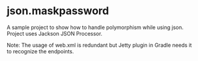 # json.maskpassword
A sample project to show how to handle polymorphism while using json.
Project uses Jackson JSON Processor.

Note: The usage of web.xml is redundant but Jetty plugin in Gradle needs it to recognize the endpoints.

